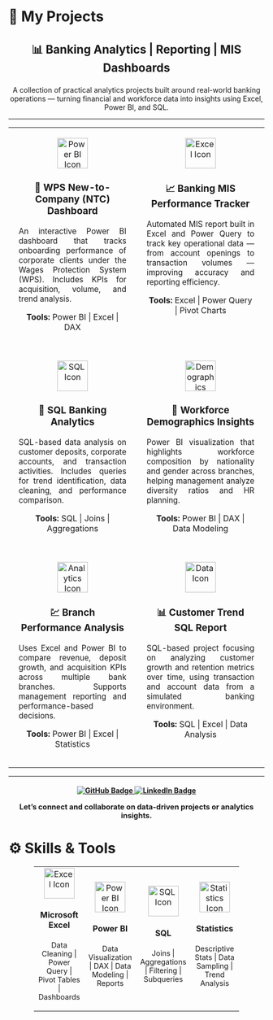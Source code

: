 

# 💼 My Projects

<div align="center">
  <h3 style="font-size:1.4rem;">📊 Banking Analytics | Reporting | MIS Dashboards</h3>
  <p style="max-width:750px;">A collection of practical analytics projects built around real-world banking operations — turning financial and workforce data into insights using Excel, Power BI, and SQL.</p>
</div>

---

<table style="width:100%; border:none;">
<tr>

<td align="center" width="50%" style="vertical-align:top; padding:20px;">

<a href="https://github.com/YOUR_USERNAME/WPS-New-to-Company-Acquisition" target="_blank">
  <img src="https://img.icons8.com/color/96/power-bi.png" width="60" alt="Power BI Icon">
</a>

<h3>🏦 WPS New-to-Company (NTC) Dashboard</h3>
<p style="text-align:justify; font-size:0.95rem;">
An interactive Power BI dashboard that tracks onboarding performance of corporate clients under the Wages Protection System (WPS). Includes KPIs for acquisition, volume, and trend analysis.
</p>
<p><b>Tools:</b> Power BI | Excel | DAX</p>

</td>

<td align="center" width="50%" style="vertical-align:top; padding:20px;">

<a href="https://github.com/YOUR_USERNAME/Banking-MIS-Performance" target="_blank">
  <img src="https://img.icons8.com/color/96/microsoft-excel-2019--v1.png" width="60" alt="Excel Icon">
</a>

<h3>📈 Banking MIS Performance Tracker</h3>
<p style="text-align:justify; font-size:0.95rem;">
Automated MIS report built in Excel and Power Query to track key operational data — from account openings to transaction volumes — improving accuracy and reporting efficiency.
</p>
<p><b>Tools:</b> Excel | Power Query | Pivot Charts</p>

</td>
</tr>

<tr>

<td align="center" width="50%" style="vertical-align:top; padding:20px;">

<a href="https://github.com/YOUR_USERNAME/SQL-Banking-Analytics" target="_blank">
  <img src="https://img.icons8.com/color/96/sql.png" width="60" alt="SQL Icon">
</a>

<h3>💾 SQL Banking Analytics</h3>
<p style="text-align:justify; font-size:0.95rem;">
SQL-based data analysis on customer deposits, corporate accounts, and transaction activities. Includes queries for trend identification, data cleaning, and performance comparison.
</p>
<p><b>Tools:</b> SQL | Joins | Aggregations</p>

</td>

<td align="center" width="50%" style="vertical-align:top; padding:20px;">

<a href="https://github.com/YOUR_USERNAME/Banking-Workforce-Insights" target="_blank">
  <img src="https://img.icons8.com/color/96/group.png" width="60" alt="Demographics Icon">
</a>

<h3>👥 Workforce Demographics Insights</h3>
<p style="text-align:justify; font-size:0.95rem;">
Power BI visualization that highlights workforce composition by nationality and gender across branches, helping management analyze diversity ratios and HR planning.
</p>
<p><b>Tools:</b> Power BI | DAX | Data Modeling</p>

</td>
</tr>

<tr>

<td align="center" width="50%" style="vertical-align:top; padding:20px;">

<a href="https://github.com/YOUR_USERNAME/Bank-Branch-Performance-Analysis" target="_blank">
  <img src="https://img.icons8.com/color/96/line-chart.png" width="60" alt="Analytics Icon">
</a>

<h3>💹 Branch Performance Analysis</h3>
<p style="text-align:justify; font-size:0.95rem;">
Uses Excel and Power BI to compare revenue, deposit growth, and acquisition KPIs across multiple bank branches. Supports management reporting and performance-based decisions.
</p>
<p><b>Tools:</b> Power BI | Excel | Statistics</p>

</td>

<td align="center" width="50%" style="vertical-align:top; padding:20px;">

<a href="https://github.com/YOUR_USERNAME/Customer-Trend-SQL-Report" target="_blank">
  <img src="https://img.icons8.com/color/96/data-configuration.png" width="60" alt="Data Icon">
</a>

<h3>📊 Customer Trend SQL Report</h3>
<p style="text-align:justify; font-size:0.95rem;">
SQL-based project focusing on analyzing customer growth and retention metrics over time, using transaction and account data from a simulated banking environment.
</p>
<p><b>Tools:</b> SQL | Excel | Data Analysis</p>

</td>

</tr>
</table>

---

<div align="center">
  <h4> <div align="center">

<a href="https://humairatalhakhan.github.io/" target="_blank">
  <img src="https://img.shields.io/badge/GitHub-000?style=for-the-badge&logo=github&logoColor=white" alt="GitHub Badge"/>
</a>
<a href="https://www.linkedin.com/in/humairatalha//" target="_blank">
  <img src="https://img.shields.io/badge/LinkedIn-0077B5?style=for-the-badge&logo=linkedin&logoColor=white" alt="LinkedIn Badge"/>
</a>

<p style="font-size:0.9rem;">Let’s connect and collaborate on data-driven projects or analytics insights.</p>

</div></h4>
</div>

# ⚙️ Skills & Tools

<div align="center">

<table style="border:none; width:80%;">

<tr>
<td align="center" width="25%">
  <img src="https://img.icons8.com/color/96/microsoft-excel-2019--v1.png" width="60" alt="Excel Icon">
  <h4>Microsoft Excel</h4>
  <p style="font-size:0.9rem;">Data Cleaning | Power Query | Pivot Tables | Dashboards</p>
</td>

<td align="center" width="25%">
  <img src="https://img.icons8.com/color/96/power-bi.png" width="60" alt="Power BI Icon">
  <h4>Power BI</h4>
  <p style="font-size:0.9rem;">Data Visualization | DAX | Data Modeling | Reports</p>
</td>

<td align="center" width="25%">
  <img src="https://img.icons8.com/color/96/sql.png" width="60" alt="SQL Icon">
  <h4>SQL</h4>
  <p style="font-size:0.9rem;">Joins | Aggregations | Filtering | Subqueries</p>
</td>

<td align="center" width="25%">
  <img src="https://img.icons8.com/color/96/statistics.png" width="60" alt="Statistics Icon">
  <h4>Statistics</h4>
  <p style="font-size:0.9rem;">Descriptive Stats | Data Sampling | Trend Analysis</p>
</td>
</tr>

</table>

</div>
